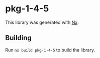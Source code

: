 # pkg-1-4-5

This library was generated with [Nx](https://nx.dev).

## Building

Run `nx build pkg-1-4-5` to build the library.
